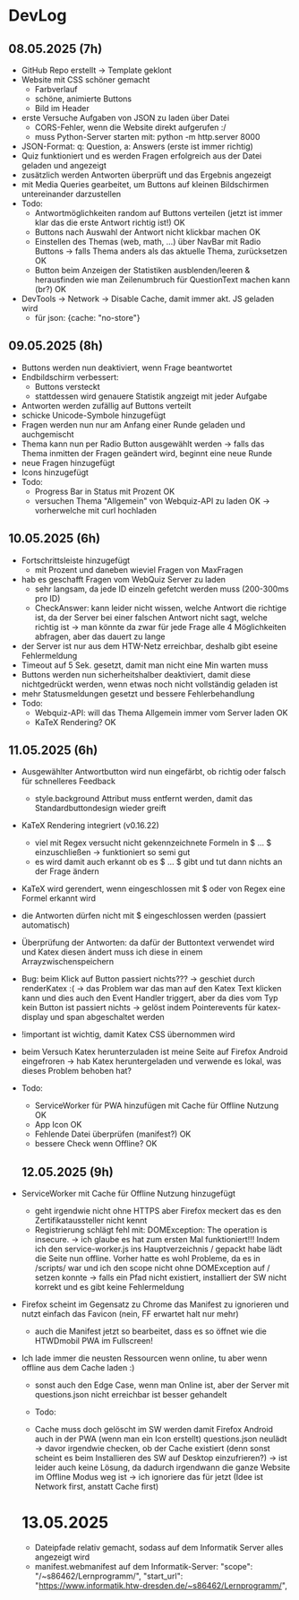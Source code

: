 # DevLog

## 08.05.2025 (7h)

- GitHub Repo erstellt -> Template geklont
- Website mit CSS schöner gemacht
  - Farbverlauf
  - schöne, animierte Buttons
  - Bild im Header
- erste Versuche Aufgaben von JSON zu laden über Datei
  - CORS-Fehler, wenn die Website direkt aufgerufen :/
  - muss Python-Server starten mit: python -m http.server 8000
- JSON-Format: q: Question, a: Answers (erste ist immer richtig)
- Quiz funktioniert und es werden Fragen erfolgreich aus der Datei geladen und angezeigt
- zusätzlich werden Antworten überprüft und das Ergebnis angezeigt
- mit Media Queries gearbeitet, um Buttons auf kleinen Bildschirmen untereinander darzustellen
- Todo: 
  - Antwortmöglichkeiten random auf Buttons verteilen (jetzt ist immer klar das die erste Antwort richtig ist!) OK
  - Buttons nach Auswahl der Antwort nicht klickbar machen OK
  - Einstellen des Themas (web, math, ...) über NavBar mit Radio Buttons -> falls Thema anders als das aktuelle Thema, zurücksetzen OK
  - Button beim Anzeigen der Statistiken ausblenden/leeren & herausfinden wie man Zeilenumbruch für QuestionText machen kann (br?) OK
- DevTools -> Network -> Disable Cache, damit immer akt. JS geladen wird
  - für json: {cache: "no-store"}

## 09.05.2025 (8h)

- Buttons werden nun deaktiviert, wenn Frage beantwortet
- Endbildschirm verbessert: 
  - Buttons versteckt
  - stattdessen wird genauere Statistik angzeigt mit jeder Aufgabe
- Antworten werden zufällig auf Buttons verteilt
- schicke Unicode-Symbole hinzugefügt
- Fragen werden nun nur am Anfang einer Runde geladen und auchgemischt
- Thema kann nun per Radio Button ausgewählt werden
  -> falls das Thema inmitten der Fragen geändert wird, beginnt eine neue Runde
- neue Fragen hinzugefügt
- Icons hinzugefügt
- Todo:
  - Progress Bar in Status mit Prozent OK
  - versuchen Thema "Allgemein" von Webquiz-API zu laden OK -> vorherwelche mit curl hochladen

## 10.05.2025 (6h)

- Fortschrittsleiste hinzugefügt
  - mit Prozent und daneben wieviel Fragen von MaxFragen
- hab es geschafft Fragen vom WebQuiz Server zu laden
  - sehr langsam, da jede ID einzeln gefetcht werden muss (200-300ms pro ID)
  - CheckAnswer: kann leider nicht wissen, welche Antwort die richtige ist, da der Server bei einer falschen Antwort nicht sagt, welche richtig ist
  -> man könnte da zwar für jede Frage alle 4 Möglichkeiten abfragen, aber das dauert zu lange
- der Server ist nur aus dem HTW-Netz erreichbar, deshalb gibt eseine Fehlermeldung
- Timeout auf 5 Sek. gesetzt, damit man nicht eine Min warten muss
- Buttons werden nun sicherheitshalber deaktiviert, damit diese nichtgedrückt werden, wenn etwas noch nicht vollständig geladen ist
- mehr Statusmeldungen gesetzt und bessere Fehlerbehandlung
- Todo:
  - Webquiz-API: will das Thema Allgemein immer vom Server laden OK
  - KaTeX Rendering? OK

## 11.05.2025 (6h)

- Ausgewählter Antwortbutton wird nun eingefärbt, ob richtig oder falsch für schnelleres Feedback
  - style.background Attribut muss entfernt werden, damit das Standardbuttondesign wieder greift
- KaTeX Rendering integriert (v0.16.22)
  - viel mit Regex versucht nicht gekennzeichnete Formeln in \$ ... \$ einzuschließen -> funktioniert so semi gut
  - es wird damit auch erkannt ob es $ ... $ gibt und tut dann nichts an der Frage ändern
- KaTeX wird gerendert, wenn eingeschlossen mit $ oder von Regex eine Formel erkannt wird
- die Antworten dürfen nicht mit $ eingeschlossen werden (passiert automatisch)
- Überprüfung der Antworten: da dafür der Buttontext verwendet wird und Katex diesen ändert muss ich diese in einem Arrayzwischenspeichern
- Bug: beim Klick auf Button passiert nichts??? -> geschiet durch renderKatex :(
  -> das Problem war das man auf den Katex Text klicken kann und dies auch den Event Handler triggert, aber da dies vom Typ kein Button ist passiert nichts
  -> gelöst indem Pointerevents für katex-display und span abgeschaltet werden
- !important ist wichtig, damit Katex CSS übernommen wird
- beim Versuch Katex herunterzuladen ist meine Seite auf Firefox Android eingefroren -> hab Katex heruntergeladen und verwende es lokal, was dieses Problem behoben hat?

- Todo:
  - ServiceWorker für PWA hinzufügen mit Cache für Offline Nutzung OK
  - App Icon OK
  - Fehlende Datei überprüfen (manifest?) OK
  - bessere Check wenn Offline? OK

  ## 12.05.2025 (9h)

- ServiceWorker mit Cache für Offline Nutzung hinzugefügt
  - geht irgendwie nicht ohne HTTPS aber Firefox meckert das es den Zertifikataussteller nicht kennt
  - Registrierung schlägt fehl mit: DOMException: The operation is insecure.
  -> ich glaube es hat zum ersten Mal funktioniert!!! Indem ich den service-worker.js ins Hauptverzeichnis / gepackt habe lädt die Seite nun offline. Vorher hatte es wohl Probleme, da es in /scripts/ war und ich den scope nicht ohne DOMException auf / setzen konnte
  -> falls ein Pfad nicht existiert, installiert der SW nicht korrekt und es gibt keine Fehlermeldung
- Firefox scheint im Gegensatz zu Chrome das Manifest zu ignorieren und nutzt einfach das Favicon (nein, FF erwartet halt nur mehr)
  - auch die Manifest jetzt so bearbeitet, dass es so öffnet wie die HTWDmobil PWA im Fullscreen!
- Ich lade immer die neusten Ressourcen wenn online, tu aber wenn offline aus dem Cache laden :)
  - sonst auch den Edge Case, wenn man Online ist, aber der Server mit questions.json nicht erreichbar ist besser gehandelt

  - Todo:
   - Cache muss doch gelöscht im SW werden damit Firefox Android auch in der PWA (wenn man ein Icon erstellt) questions.json neulädt
   -> davor irgendwie checken, ob der Cache existiert (denn sonst scheint es beim Installieren des SW auf Desktop einzufrieren?)
   -> ist leider auch keine Lösung, da dadurch irgendwann die ganze Website im Offline Modus weg ist
   -> ich ignoriere das für jetzt (Idee ist Network first, anstatt Cache first)

  # 13.05.2025

  - Dateipfade relativ gemacht, sodass auf dem Informatik Server alles angezeigt wird
  - manifest.webmanifest auf dem Informatik-Server:
   "scope": "/~s86462/Lernprogramm/",
   "start_url": "https://www.informatik.htw-dresden.de/~s86462/Lernprogramm/",